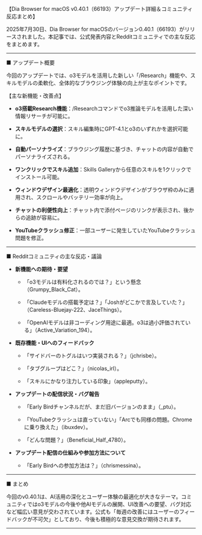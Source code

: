 【Dia Browser for macOS v0.40.1（66193）アップデート詳細＆コミュニティ反応まとめ】

2025年7月30日、Dia Browser for macOSのバージョン0.40.1（66193）がリリースされました。本記事では、公式発表内容とRedditコミュニティでの主な反応をまとめます。

---

■ アップデート概要

今回のアップデートでは、o3モデルを活用した新しい「/Research」機能や、スキルモデルの柔軟化、全体的なブラウジング体験の向上が主なポイントです。

【主な新機能・改善点】

- **o3搭載Research機能**：/Researchコマンドでo3推論モデルを活用した深い情報リサーチが可能に。
    
- **スキルモデルの選択**：スキル編集時にGPT-4.1とo3のいずれかを選択可能に。
    
- **自動パーソナライズ**：ブラウジング履歴に基づき、チャットの内容が自動でパーソナライズされる。
    
- **ワンクリックでスキル追加**：Skills Galleryから任意のスキルを1クリックでインストール可能。
    
- **ウィンドウデザイン最適化**：透明ウィンドウデザインがブラウザ枠のみに適用され、スクロールやバッテリー効率が向上。
    
- **チャットの利便性向上**：チャット内で添付ページのリンクが表示され、後からの追跡が容易に。
    
- **YouTubeクラッシュ修正**：一部ユーザーに発生していたYouTubeクラッシュ問題を修正。
    

---

■ Redditコミュニティの主な反応・議論

- **新機能への期待・要望**
    
    - 「o3モデルは有料化されるのでは？」という懸念（Grumpy_Black_Cat）。
        
    - 「Claudeモデルの搭載予定は？」「Joshがどこかで言及していた？」（Careless-Bluejay-222、JaceThings）。
        
    - 「OpenAIモデルは非コーディング用途に最適。o3は過小評価されている」（Active_Variation_194）。
        
- **既存機能・UIへのフィードバック**
    
    - 「サイドバーのトグルはいつ実装される？」（jchrisbe）。
        
    - 「タブグループはどこ？」（nicolas_irl）。
        
    - 「スキルにかなり注力している印象」（appleputty）。
        
- **アップデートの配信状況・バグ報告**
    
    - 「Early Birdチャンネルだが、まだ旧バージョンのまま」（_ptu）。
        
    - 「YouTubeクラッシュは直っていない」「Arcでも同様の問題。Chromeに乗り換えた」（ibuxdev）。
        
    - 「どんな問題？」（Beneficial_Half_4780）。
        
- **アップデート配信の仕組みや参加方法について**
    
    - 「Early Birdへの参加方法は？」（chrismessina）。
        

---

■ まとめ

今回のv0.40.1は、AI活用の深化とユーザー体験の最適化が大きなテーマ。コミュニティではo3モデルの今後や他AIモデルの展開、UI改善への要望、バグ対応など幅広い意見が交わされています。公式も「毎週の改善にはユーザーのフィードバックが不可欠」としており、今後も積極的な意見交換が期待されます。

---